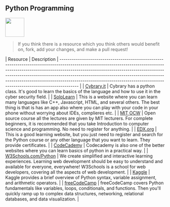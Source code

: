 ## Python Programming

<img src="https://image.flaticon.com/icons/png/128/2621/2621303.png" height="60px"/>

> If you think there is a resource which you think others would benefit on, fork, add your changes, and make a pull request!  

| Resource                                                                                                                                                     | Description                                                                                                                                                                                                                                    | --------------------------------------------------------------------------------------------------------------------------------------------------------------------------------------------------------------------------------------------------------------------------------------------------------------------------------------------------------------------------------------------------------------- |
| [Cybrary.it](https://www.cybrary.it/course/python/)                                                                                                          | Cybrary has a python class. It's good to learn the basics of the language and how to use it in the cyber security field.                                                                                                                       |
| [SoloLearn](https://www.sololearn.com/)                                                                                                                      | This is a website where you can learn many languages like C++, Javascript, HTML, and several others. The best thing is that is has an app also where you can play with your code in your phone without worrying about IDEs, complieres etc.    |
| [MIT OCW](https://ocw.mit.edu/courses/electrical-engineering-and-computer-science/6-00-introduction-to-computer-science-and-programming-fall-2008/index.htm) | Open source course all the lectures are given by MIT lecturers. For complete beginners, it is recommended that you take Introduction to computer science and programming. No need to register for anything.                                    |
| [EDX.org](http://www.edx.org/)                                                                                                                               | This is a good learning website, but you just need to register and search for the Python course or any other language that you want to learn. They provide certificates.                                                                       |
| [CodeCademy](https://www.codecademy.com/)                                                                                                                    | Codecademy is also one of the better websites where you can learn basics of python in a practical way.                                                                                                                                         |
| [W3Schools.com/Python](https://www.w3schools.com/python/default.asp)                                                                                         | We create simplified and interactive learning experiences. Learning web development should be easy to understand and available for everyone, everywhere! W3Schools is a school for web developers, covering all the aspects of web development. |
| [Kaggle](https://www.kaggle.com/learn/python)                                                                                                                | Kaggle provides a brief overview of Python syntax, variable assignment, and arithmetic operators.                                                                                                                                              |
| [freeCodeCamp](https://www.freecodecamp.org/learn/scientific-computing-with-python/)                                                                         | freeCodeCamp covers Python fundamentals like variables, loops, conditionals, and functions. Then you'll quickly ramp up to complex data structures, networking, relational databases, and data visualization.                                  |

